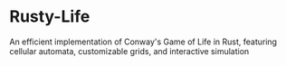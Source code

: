 # Rusty-Life
An efficient implementation of Conway's Game of Life in Rust, featuring cellular automata, customizable grids, and interactive simulation

